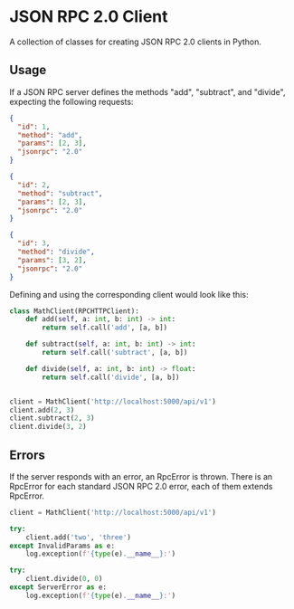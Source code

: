 # JSON RPC 2.0 Client

A collection of classes for creating JSON RPC 2.0 clients in Python.

## Usage

If a JSON RPC server defines the methods "add", "subtract", and "divide", expecting the following requests:

```json
{
  "id": 1,
  "method": "add",
  "params": [2, 3],
  "jsonrpc": "2.0"
}

{
  "id": 2,
  "method": "subtract",
  "params": [2, 3],
  "jsonrpc": "2.0"
}

{
  "id": 3,
  "method": "divide",
  "params": [3, 2],
  "jsonrpc": "2.0"
}
```

Defining and using the corresponding client would look like this:

```python
class MathClient(RPCHTTPClient):
    def add(self, a: int, b: int) -> int:
        return self.call('add', [a, b])

    def subtract(self, a: int, b: int) -> int:
        return self.call('subtract', [a, b])

    def divide(self, a: int, b: int) -> float:
        return self.call('divide', [a, b])


client = MathClient('http://localhost:5000/api/v1')
client.add(2, 3)
client.subtract(2, 3)
client.divide(3, 2)
```

## Errors

If the server responds with an error, an RpcError is thrown.
There is an RpcError for each standard JSON RPC 2.0 error, each of them extends RpcError.

```python
client = MathClient('http://localhost:5000/api/v1')

try:
    client.add('two', 'three')
except InvalidParams as e:
    log.exception(f'{type(e).__name__}:')

try:
    client.divide(0, 0)
except ServerError as e:
    log.exception(f'{type(e).__name__}:')
```
